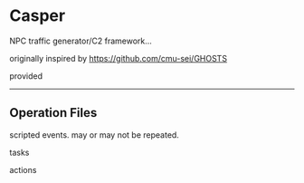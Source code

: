 # Casper
NPC traffic generator/C2 framework... 

originally inspired by https://github.com/cmu-sei/GHOSTS

provided 

---
## Operation Files
scripted events. may or may not be repeated.

tasks

actions

